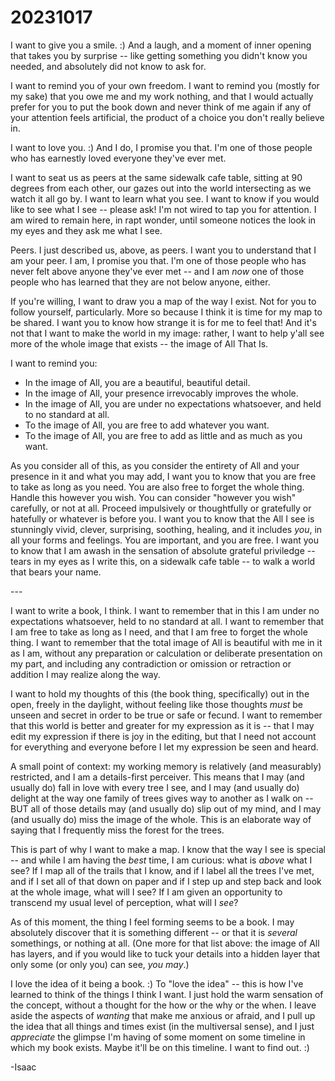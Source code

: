 # 20231017

I want to give you a smile. :) And a laugh, and a moment of inner opening that takes you by surprise -- like getting something you didn't know you needed, and absolutely did not know to ask for.

I want to remind you of your own freedom. I want to remind you (mostly for my sake) that you owe me and my work nothing, and that I would actually prefer for you to put the book down and never think of me again if any of your attention feels artificial, the product of a choice you don't really believe in.

I want to love you. :) And I do, I promise you that. I'm one of those people who has earnestly loved everyone they've ever met.

I want to seat us as peers at the same sidewalk cafe table, sitting at 90 degrees from each other, our gazes out into the world intersecting as we watch it all go by. I want to learn what you see. I want to know if you would like to see what I see -- please ask! I'm not wired to tap you for attention. I am wired to remain here, in rapt wonder, until someone notices the look in my eyes and they ask me what I see.

Peers. I just described us, above, as peers. I want you to understand that I am your peer. I am, I promise you that. I'm one of those people who has never felt above anyone they've ever met -- and I am _now_ one of those people who has learned that they are not below anyone, either.

If you're willing, I want to draw you a map of the way I exist. Not for you to follow yourself, particularly. More so because I think it is time for my map to be shared. I want you to know how strange it is for me to feel that! And it's not that I want to make the world in my image: rather, I want to help y'all see more of the whole image that exists -- the image of All That Is.

I want to remind you:

* In the image of All, you are a beautiful, beautiful detail.
* In the image of All, your presence irrevocably improves the whole.
* In the image of All, you are under no expectations whatsoever, and held to no standard at all.
* To the image of All, you are free to add whatever you want.
* To the image of All, you are free to add as little and as much as you want.

As you consider all of this, as you consider the entirety of All and your presence in it and what you may add, I want you to know that you are free to take as long as you need. You are also free to forget the whole thing. Handle this however you wish. You can consider "however you wish" carefully, or not at all. Proceed impulsively or thoughtfully or gratefully or hatefully or whatever is before you. I want you to know that the All I see is stunningly vivid, clever, surprising, soothing, healing, and it includes _you_, in all your forms and feelings. You are important, and you are free. I want you to know that I am awash in the sensation of absolute grateful priviledge -- tears in my eyes as I write this, on a sidewalk cafe table -- to walk a world that bears your name.

\---

I want to write a book, I think. I want to remember that in this I am under no expectations whatsoever, held to no standard at all. I want to remember that I am free to take as long as I need, and that I am free to forget the whole thing. I want to remember that the total image of All is beautiful with me in it as I am, without any preparation or calculation or deliberate presentation on my part, and including any contradiction or omission or retraction or addition I may realize along the way.

I want to hold my thoughts of this (the book thing, specifically) out in the open, freely in the daylight, without feeling like those thoughts _must_ be unseen and secret in order to be true or safe or fecund. I want to remember that this world is better and greater for my expression as it is -- that I may edit my expression if there is joy in the editing, but that I need not account for everything and everyone before I let my expression be seen and heard.

A small point of context: my working memory is relatively (and measurably) restricted, and I am a details-first perceiver. This means that I may (and usually do) fall in love with every tree I see, and I may (and usually do) delight at the way one family of trees gives way to another as I walk on -- BUT all of those details may (and usually do) slip out of my mind, and I may (and usually do) miss the image of the whole. This is an elaborate way of saying that I frequently miss the forest for the trees.

This is part of why I want to make a map. I know that the way I see is special -- and while I am having the _best_ time, I am curious: what is _above_ what I see? If I map all of the trails that I know, and if I label all the trees I've met, and if I set all of that down on paper and if I step up and step back and look at the whole image, what will I see? If I am given an opportunity to transcend my usual level of perception, what will I _see_?

As of this moment, the thing I feel forming seems to be a book. I may absolutely discover that it is something different -- or that it is _several_ somethings, or nothing at all. (One more for that list above: the image of All has layers, and if you would like to tuck your details into a hidden layer that only some (or only you) can see, _you may_.)

I love the idea of it being a book. :) To "love the idea" -- this is how I've learned to think of the things I think I want. I just hold the warm sensation of the concept, without a thought for the how or the why or the when. I leave aside the aspects of _wanting_ that make me anxious or afraid, and I pull up the idea that all things and times exist (in the multiversal sense), and I just _appreciate_ the glimpse I'm having of some moment on some timeline in which my book exists. Maybe it'll be on this timeline. I want to find out. :)

\-Isaac
